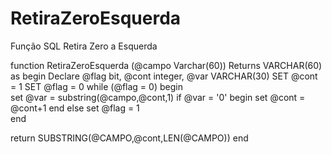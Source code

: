 # RetiraZeroEsquerda
Função SQL Retira Zero a Esquerda



function RetiraZeroEsquerda (@campo Varchar(60))
Returns VARCHAR(60)
as
begin
 Declare @flag bit, @cont integer, @var VARCHAR(30)
 SET @cont = 1
 SET @flag = 0
 while (@flag = 0) 
 begin  
   set @var = substring(@campo,@cont,1)
   if @var = '0' 
   begin
    set @cont = @cont+1
   end
   else
    set @flag = 1   
 end 
 
 return SUBSTRING(@CAMPO,@cont,LEN(@CAMPO))
end
